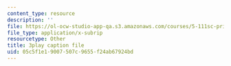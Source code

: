 ```yaml
---
content_type: resource
description: ''
file: https://ol-ocw-studio-app-qa.s3.amazonaws.com/courses/5-111sc-principles-of-chemical-science-fall-2014/05c5f1e19007507c9655f24ab67924bd_CFPnZ66nge4.vtt
file_type: application/x-subrip
resourcetype: Other
title: 3play caption file
uid: 05c5f1e1-9007-507c-9655-f24ab67924bd
---
```

